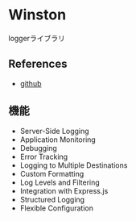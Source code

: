 # Winston
loggerライブラリ
## References
- [github](https://github.com/winstonjs/winston)

## 機能
- Server-Side Logging
- Application Monitoring
- Debugging
- Error Tracking
- Logging to Multiple Destinations
- Custom Formatting
- Log Levels and Filtering
- Integration with Express.js
- Structured Logging
- Flexible Configuration
